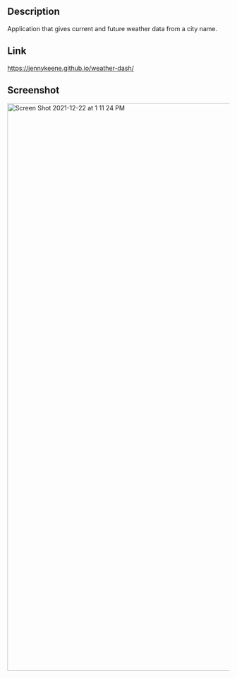 ## Description
Application that gives current and future weather data from a city name.

## Link
https://jennykeene.github.io/weather-dash/

## Screenshot
<img width="1283" alt="Screen Shot 2021-12-22 at 1 11 24 PM" src="https://user-images.githubusercontent.com/92952780/147157760-eab3b26e-8244-4914-88be-ae9981ede345.png">
